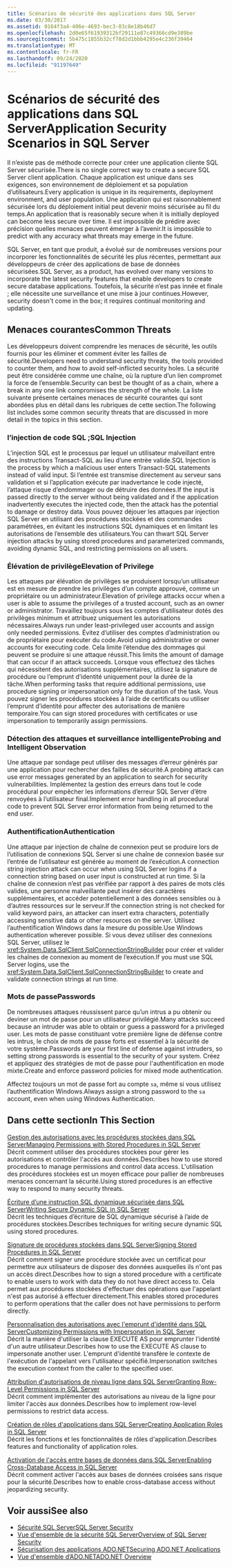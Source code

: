 ```yaml
---
title: Scénarios de sécurité des applications dans SQL Server
ms.date: 03/30/2017
ms.assetid: 0164f3a4-406e-4693-bec3-03c8e18b46d7
ms.openlocfilehash: 2d0e65f61939312bf29111e87c49366cd9e389be
ms.sourcegitcommit: 5b475c1855b32cf78d2d1bbb4295e4c236f39464
ms.translationtype: MT
ms.contentlocale: fr-FR
ms.lasthandoff: 09/24/2020
ms.locfileid: "91197649"
---
```

# <a name="application-security-scenarios-in-sql-server"></a><span data-ttu-id="d1085-102">Scénarios de sécurité des applications dans SQL Server</span><span class="sxs-lookup"><span data-stu-id="d1085-102">Application Security Scenarios in SQL Server</span></span>

<span data-ttu-id="d1085-103">Il n’existe pas de méthode correcte pour créer une application cliente SQL Server sécurisée.</span><span class="sxs-lookup"><span data-stu-id="d1085-103">There is no single correct way to create a secure SQL Server client application.</span></span> <span data-ttu-id="d1085-104">Chaque application est unique dans ses exigences, son environnement de déploiement et sa population d’utilisateurs.</span><span class="sxs-lookup"><span data-stu-id="d1085-104">Every application is unique in its requirements, deployment environment, and user population.</span></span> <span data-ttu-id="d1085-105">Une application qui est raisonnablement sécurisée lors du déploiement initial peut devenir moins sécurisée au fil du temps.</span><span class="sxs-lookup"><span data-stu-id="d1085-105">An application that is reasonably secure when it is initially deployed can become less secure over time.</span></span> <span data-ttu-id="d1085-106">Il est impossible de prédire avec précision quelles menaces peuvent émerger à l’avenir.</span><span class="sxs-lookup"><span data-stu-id="d1085-106">It is impossible to predict with any accuracy what threats may emerge in the future.</span></span>  
  
 <span data-ttu-id="d1085-107">SQL Server, en tant que produit, a évolué sur de nombreuses versions pour incorporer les fonctionnalités de sécurité les plus récentes, permettant aux développeurs de créer des applications de base de données sécurisées.</span><span class="sxs-lookup"><span data-stu-id="d1085-107">SQL Server, as a product, has evolved over many versions to incorporate the latest security features that enable developers to create secure database applications.</span></span> <span data-ttu-id="d1085-108">Toutefois, la sécurité n’est pas innée et finale ; elle nécessite une surveillance et une mise à jour continues.</span><span class="sxs-lookup"><span data-stu-id="d1085-108">However, security doesn't come in the box; it requires continual monitoring and updating.</span></span>  
  
## <a name="common-threats"></a><span data-ttu-id="d1085-109">Menaces courantes</span><span class="sxs-lookup"><span data-stu-id="d1085-109">Common Threats</span></span>  

 <span data-ttu-id="d1085-110">Les développeurs doivent comprendre les menaces de sécurité, les outils fournis pour les éliminer et comment éviter les failles de sécurité.</span><span class="sxs-lookup"><span data-stu-id="d1085-110">Developers need to understand security threats, the tools provided to counter them, and how to avoid self-inflicted security holes.</span></span> <span data-ttu-id="d1085-111">La sécurité peut être considérée comme une chaîne, où la rupture d’un lien compromet la force de l’ensemble.</span><span class="sxs-lookup"><span data-stu-id="d1085-111">Security can best be thought of as a chain, where a break in any one link compromises the strength of the whole.</span></span> <span data-ttu-id="d1085-112">La liste suivante présente certaines menaces de sécurité courantes qui sont abordées plus en détail dans les rubriques de cette section.</span><span class="sxs-lookup"><span data-stu-id="d1085-112">The following list includes some common security threats that are discussed in more detail in the topics in this section.</span></span>  
  
### <a name="sql-injection"></a><span data-ttu-id="d1085-113">l’injection de code SQL ;</span><span class="sxs-lookup"><span data-stu-id="d1085-113">SQL Injection</span></span>  

 <span data-ttu-id="d1085-114">L’injection SQL est le processus par lequel un utilisateur malveillant entre des instructions Transact-SQL au lieu d’une entrée valide.</span><span class="sxs-lookup"><span data-stu-id="d1085-114">SQL Injection is the process by which a malicious user enters Transact-SQL statements instead of valid input.</span></span> <span data-ttu-id="d1085-115">Si l’entrée est transmise directement au serveur sans validation et si l’application exécute par inadvertance le code injecté, l’attaque risque d’endommager ou de détruire des données.</span><span class="sxs-lookup"><span data-stu-id="d1085-115">If the input is passed directly to the server without being validated and if the application inadvertently executes the injected code, then the attack has the potential to damage or destroy data.</span></span> <span data-ttu-id="d1085-116">Vous pouvez déjouer les attaques par injection SQL Server en utilisant des procédures stockées et des commandes paramétrées, en évitant les instructions SQL dynamiques et en limitant les autorisations de l’ensemble des utilisateurs.</span><span class="sxs-lookup"><span data-stu-id="d1085-116">You can thwart SQL Server injection attacks by using stored procedures and parameterized commands, avoiding dynamic SQL, and restricting permissions on all users.</span></span>  
  
### <a name="elevation-of-privilege"></a><span data-ttu-id="d1085-117">Élévation de privilège</span><span class="sxs-lookup"><span data-stu-id="d1085-117">Elevation of Privilege</span></span>  

 <span data-ttu-id="d1085-118">Les attaques par élévation de privilèges se produisent lorsqu’un utilisateur est en mesure de prendre les privilèges d’un compte approuvé, comme un propriétaire ou un administrateur.</span><span class="sxs-lookup"><span data-stu-id="d1085-118">Elevation of privilege attacks occur when a user is able to assume the privileges of a trusted account, such as an owner or administrator.</span></span> <span data-ttu-id="d1085-119">Travaillez toujours sous les comptes d’utilisateur dotés des privilèges minimum et attribuez uniquement les autorisations nécessaires.</span><span class="sxs-lookup"><span data-stu-id="d1085-119">Always run under least-privileged user accounts and assign only needed permissions.</span></span> <span data-ttu-id="d1085-120">Évitez d’utiliser des comptes d’administration ou de propriétaire pour exécuter du code.</span><span class="sxs-lookup"><span data-stu-id="d1085-120">Avoid using administrative or owner accounts for executing code.</span></span> <span data-ttu-id="d1085-121">Cela limite l’étendue des dommages qui peuvent se produire si une attaque réussit.</span><span class="sxs-lookup"><span data-stu-id="d1085-121">This limits the amount of damage that can occur if an attack succeeds.</span></span> <span data-ttu-id="d1085-122">Lorsque vous effectuez des tâches qui nécessitent des autorisations supplémentaires, utilisez la signature de procédure ou l’emprunt d’identité uniquement pour la durée de la tâche.</span><span class="sxs-lookup"><span data-stu-id="d1085-122">When performing tasks that require additional permissions, use procedure signing or impersonation only for the duration of the task.</span></span> <span data-ttu-id="d1085-123">Vous pouvez signer les procédures stockées à l’aide de certificats ou utiliser l’emprunt d’identité pour affecter des autorisations de manière temporaire.</span><span class="sxs-lookup"><span data-stu-id="d1085-123">You can sign stored procedures with certificates or use impersonation to temporarily assign permissions.</span></span>  
  
### <a name="probing-and-intelligent-observation"></a><span data-ttu-id="d1085-124">Détection des attaques et surveillance intelligente</span><span class="sxs-lookup"><span data-stu-id="d1085-124">Probing and Intelligent Observation</span></span>  

 <span data-ttu-id="d1085-125">Une attaque par sondage peut utiliser des messages d’erreur générés par une application pour rechercher des failles de sécurité.</span><span class="sxs-lookup"><span data-stu-id="d1085-125">A probing attack can use error messages generated by an application to search for security vulnerabilities.</span></span> <span data-ttu-id="d1085-126">Implémentez la gestion des erreurs dans tout le code procédural pour empêcher les informations d’erreur SQL Server d’être renvoyées à l’utilisateur final.</span><span class="sxs-lookup"><span data-stu-id="d1085-126">Implement error handling in all procedural code to prevent SQL Server error information from being returned to the end user.</span></span>  
  
### <a name="authentication"></a><span data-ttu-id="d1085-127">Authentification</span><span class="sxs-lookup"><span data-stu-id="d1085-127">Authentication</span></span>  

 <span data-ttu-id="d1085-128">Une attaque par injection de chaîne de connexion peut se produire lors de l’utilisation de connexions SQL Server si une chaîne de connexion basée sur l’entrée de l’utilisateur est générée au moment de l’exécution.</span><span class="sxs-lookup"><span data-stu-id="d1085-128">A connection string injection attack can occur when using SQL Server logins if a connection string based on user input is constructed at run time.</span></span> <span data-ttu-id="d1085-129">Si la chaîne de connexion n’est pas vérifiée par rapport à des paires de mots clés valides, une personne malveillante peut insérer des caractères supplémentaires, et accéder potentiellement à des données sensibles ou à d’autres ressources sur le serveur.</span><span class="sxs-lookup"><span data-stu-id="d1085-129">If the connection string is not checked for valid keyword pairs, an attacker can insert extra characters, potentially accessing sensitive data or other resources on the server.</span></span> <span data-ttu-id="d1085-130">Utilisez l’authentification Windows dans la mesure du possible.</span><span class="sxs-lookup"><span data-stu-id="d1085-130">Use Windows authentication wherever possible.</span></span> <span data-ttu-id="d1085-131">Si vous devez utiliser des connexions SQL Server, utilisez le <xref:System.Data.SqlClient.SqlConnectionStringBuilder> pour créer et valider les chaînes de connexion au moment de l’exécution.</span><span class="sxs-lookup"><span data-stu-id="d1085-131">If you must use SQL Server logins, use the <xref:System.Data.SqlClient.SqlConnectionStringBuilder> to create and validate connection strings at run time.</span></span>  
  
### <a name="passwords"></a><span data-ttu-id="d1085-132">Mots de passe</span><span class="sxs-lookup"><span data-stu-id="d1085-132">Passwords</span></span>  

 <span data-ttu-id="d1085-133">De nombreuses attaques réussissent parce qu’un intrus a pu obtenir ou deviner un mot de passe pour un utilisateur privilégié.</span><span class="sxs-lookup"><span data-stu-id="d1085-133">Many attacks succeed because an intruder was able to obtain or guess a password for a privileged user.</span></span> <span data-ttu-id="d1085-134">Les mots de passe constituant votre première ligne de défense contre les intrus, le choix de mots de passe forts est essentiel à la sécurité de votre système.</span><span class="sxs-lookup"><span data-stu-id="d1085-134">Passwords are your first line of defense against intruders, so setting strong passwords is essential to the security of your system.</span></span> <span data-ttu-id="d1085-135">Créez et appliquez des stratégies de mot de passe pour l'authentification en mode mixte.</span><span class="sxs-lookup"><span data-stu-id="d1085-135">Create and enforce password policies for mixed mode authentication.</span></span>  
  
 <span data-ttu-id="d1085-136">Affectez toujours un mot de passe fort au compte `sa`, même si vous utilisez l’authentification Windows.</span><span class="sxs-lookup"><span data-stu-id="d1085-136">Always assign a strong password to the `sa` account, even when using Windows Authentication.</span></span>  
  
## <a name="in-this-section"></a><span data-ttu-id="d1085-137">Dans cette section</span><span class="sxs-lookup"><span data-stu-id="d1085-137">In This Section</span></span>  

 [<span data-ttu-id="d1085-138">Gestion des autorisations avec les procédures stockées dans SQL Server</span><span class="sxs-lookup"><span data-stu-id="d1085-138">Managing Permissions with Stored Procedures in SQL Server</span></span>](managing-permissions-with-stored-procedures-in-sql-server.md)  
 <span data-ttu-id="d1085-139">Décrit comment utiliser des procédures stockées pour gérer les autorisations et contrôler l'accès aux données.</span><span class="sxs-lookup"><span data-stu-id="d1085-139">Describes how to use stored procedures to manage permissions and control data access.</span></span> <span data-ttu-id="d1085-140">L'utilisation des procédures stockées est un moyen efficace pour pallier de nombreuses menaces concernant la sécurité.</span><span class="sxs-lookup"><span data-stu-id="d1085-140">Using stored procedures is an effective way to respond to many security threats.</span></span>  
  
 [<span data-ttu-id="d1085-141">Écriture d’une instruction SQL dynamique sécurisée dans SQL Server</span><span class="sxs-lookup"><span data-stu-id="d1085-141">Writing Secure Dynamic SQL in SQL Server</span></span>](writing-secure-dynamic-sql-in-sql-server.md)  
 <span data-ttu-id="d1085-142">Décrit les techniques d’écriture de SQL dynamique sécurisé à l’aide de procédures stockées.</span><span class="sxs-lookup"><span data-stu-id="d1085-142">Describes techniques for writing secure dynamic SQL using stored procedures.</span></span>  
  
 [<span data-ttu-id="d1085-143">Signature de procédures stockées dans SQL Server</span><span class="sxs-lookup"><span data-stu-id="d1085-143">Signing Stored Procedures in SQL Server</span></span>](signing-stored-procedures-in-sql-server.md)  
 <span data-ttu-id="d1085-144">Décrit comment signer une procédure stockée avec un certificat pour permettre aux utilisateurs de disposer des données auxquelles ils n'ont pas un accès direct.</span><span class="sxs-lookup"><span data-stu-id="d1085-144">Describes how to sign a stored procedure with a certificate to enable users to work with data they do not have direct access to.</span></span> <span data-ttu-id="d1085-145">Cela permet aux procédures stockées d'effectuer des opérations que l'appelant n'est pas autorisé à effectuer directement.</span><span class="sxs-lookup"><span data-stu-id="d1085-145">This enables stored procedures to perform operations that the caller does not have permissions to perform directly.</span></span>  
  
 [<span data-ttu-id="d1085-146">Personnalisation des autorisations avec l'emprunt d'identité dans SQL Server</span><span class="sxs-lookup"><span data-stu-id="d1085-146">Customizing Permissions with Impersonation in SQL Server</span></span>](customizing-permissions-with-impersonation-in-sql-server.md)  
 <span data-ttu-id="d1085-147">Décrit la manière d'utiliser la clause EXECUTE AS pour emprunter l'identité d'un autre utilisateur.</span><span class="sxs-lookup"><span data-stu-id="d1085-147">Describes how to use the EXECUTE AS clause to impersonate another user.</span></span> <span data-ttu-id="d1085-148">L'emprunt d'identité transfère le contexte de l'exécution de l'appelant vers l'utilisateur spécifié.</span><span class="sxs-lookup"><span data-stu-id="d1085-148">Impersonation switches the execution context from the caller to the specified user.</span></span>  
  
 [<span data-ttu-id="d1085-149">Attribution d'autorisations de niveau ligne dans SQL Server</span><span class="sxs-lookup"><span data-stu-id="d1085-149">Granting Row-Level Permissions in SQL Server</span></span>](granting-row-level-permissions-in-sql-server.md)  
 <span data-ttu-id="d1085-150">Décrit comment implémenter des autorisations au niveau de la ligne pour limiter l'accès aux données.</span><span class="sxs-lookup"><span data-stu-id="d1085-150">Describes how to implement row-level permissions to restrict data access.</span></span>  
  
 [<span data-ttu-id="d1085-151">Création de rôles d'applications dans SQL Server</span><span class="sxs-lookup"><span data-stu-id="d1085-151">Creating Application Roles in SQL Server</span></span>](creating-application-roles-in-sql-server.md)  
 <span data-ttu-id="d1085-152">Décrit les fonctions et les fonctionnalités de rôles d'application.</span><span class="sxs-lookup"><span data-stu-id="d1085-152">Describes features and functionality of application roles.</span></span>  
  
 [<span data-ttu-id="d1085-153">Activation de l'accès entre bases de données dans SQL Server</span><span class="sxs-lookup"><span data-stu-id="d1085-153">Enabling Cross-Database Access in SQL Server</span></span>](enabling-cross-database-access-in-sql-server.md)  
 <span data-ttu-id="d1085-154">Décrit comment activer l'accès aux bases de données croisées sans risque pour la sécurité.</span><span class="sxs-lookup"><span data-stu-id="d1085-154">Describes how to enable cross-database access without jeopardizing security.</span></span>  
  
## <a name="see-also"></a><span data-ttu-id="d1085-155">Voir aussi</span><span class="sxs-lookup"><span data-stu-id="d1085-155">See also</span></span>

- [<span data-ttu-id="d1085-156">Sécurité SQL Server</span><span class="sxs-lookup"><span data-stu-id="d1085-156">SQL Server Security</span></span>](sql-server-security.md)
- [<span data-ttu-id="d1085-157">Vue d'ensemble de la sécurité SQL Server</span><span class="sxs-lookup"><span data-stu-id="d1085-157">Overview of SQL Server Security</span></span>](overview-of-sql-server-security.md)
- [<span data-ttu-id="d1085-158">Sécurisation des applications ADO.NET</span><span class="sxs-lookup"><span data-stu-id="d1085-158">Securing ADO.NET Applications</span></span>](../securing-ado-net-applications.md)
- [<span data-ttu-id="d1085-159">Vue d'ensemble d’ADO.NET</span><span class="sxs-lookup"><span data-stu-id="d1085-159">ADO.NET Overview</span></span>](../ado-net-overview.md)
